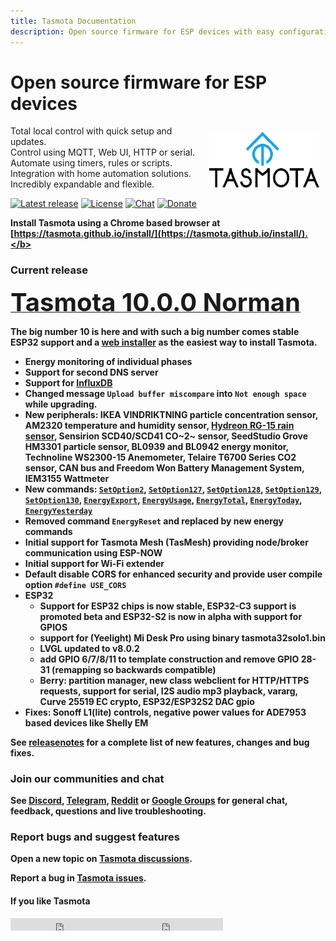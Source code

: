 ```yaml
---
title: Tasmota Documentation
description: Open source firmware for ESP devices with easy configuration using webUI, OTA updates, automation using timers or rules, expandability and entirely local control over MQTT, HTTP, serial or KNX.
---
```

# Open source firmware for ESP devices

<img style="margin: 10px 10px; float:right; width:35%" src="_media/frontlogo.svg" alt="Tasmota Logo"></img>
Total local control with quick setup and updates.    
Control using MQTT, Web UI, HTTP or serial.    
Automate using timers, rules or scripts.    
Integration with home automation solutions.    
Incredibly expandable and flexible.     

[![Latest release](https://img.shields.io/github/downloads/arendst/Tasmota/total.svg?style=flat-square&color=green)](http://ota.tasmota.com/tasmota/release)
[![License](https://img.shields.io/github/license/arendst/Tasmota.svg?style=flat-square)](https://github.com/arendst/Tasmota/blob/development/LICENSE.txt)
[![Chat](https://img.shields.io/discord/479389167382691863.svg?style=flat-square&color=blueviolet)](https://discord.gg/Ks2Kzd4)
[![Donate](https://img.shields.io/badge/donate-PayPal-blue.svg?style=flat-square)](https://paypal.me/tasmota)

<b>Install Tasmota using a Chrome based browser at [https://tasmota.github.io/install/](https://tasmota.github.io/install/).</b>    

### Current release 
<a href="http://ota.tasmota.com/tasmota/release-10.0.0/"><span style="font-size:40px;">Tasmota 10.0.0 Norman</span></a><br>

The big number 10 is here and with such a big number comes stable ESP32 support and a [web installer](https://tasmota.github.io/install/) as the easiest way to install Tasmota.

- Energy monitoring of individual phases
- Support for second DNS server
- Support for [InfluxDB](Commands.md#influxdb)
- Changed message `Upload buffer miscompare` into `Not enough space` while upgrading.
- New peripherals: IKEA VINDRIKTNING particle concentration sensor, AM2320 temperature and humidity sensor, [Hydreon RG-15 rain sensor](HRG15.md), Sensirion SCD40/SCD41 CO~2~ sensor, SeedStudio Grove HM3301 particle sensor, BL0939 and BL0942 energy monitor, Technoline WS2300-15 Anemometer, Telaire T6700 Series CO2 sensor, CAN bus and Freedom Won Battery Management System,  IEM3155 Wattmeter
- New commands: [`SetOption2`](Commands.md#setoption2), [`SetOption127`](Commands.md#setoption127), [`SetOption128`](Commands.md#setoption128), [`SetOption129`](Commands.md#setoption129), [`SetOption130`](Commands.md#setoption130), [`EnergyExport`](Commands.md#energyexport), [`EnergyUsage`](Commands.md#energyusage), [`EnergyTotal`](Commands.md#energytotal), [`EnergyToday`](Commands.md#energytoday), [`EnergyYesterday`](Commands.md#energyyesterday)
- Removed command `EnergyReset` and replaced by new energy commands
- Initial support for Tasmota Mesh (TasMesh) providing node/broker communication using ESP-NOW
- Initial support for Wi-Fi extender
- Default disable CORS for enhanced security and provide user compile option `#define USE_CORS`
- ESP32
    - Support for ESP32 chips is now stable, ESP32-C3 support is promoted beta and ESP32-S2 is now in alpha with support for GPIOS
    - support for (Yeelight) Mi Desk Pro using binary tasmota32solo1.bin
    - LVGL updated to v8.0.2
    - add GPIO 6/7/8/11 to template construction and remove GPIO 28-31 (remapping so backwards compatible)
    - **Berry:** partition manager, new class webclient for HTTP/HTTPS requests, support for serial, I2S audio mp3 playback, vararg, Curve 25519 EC crypto, ESP32/ESP32S2 DAC gpio
- Fixes: Sonoff L1(lite) controls, negative power values for ADE7953 based devices like Shelly EM

See [releasenotes](https://github.com/arendst/Tasmota/blob/development/RELEASENOTES.md) for a complete list of new features, changes and bug fixes.

### Join our communities and chat
See [Discord](https://discord.gg/Ks2Kzd4), [Telegram](https://t.me/tasmota), [Reddit](https://www.reddit.com/r/tasmota/) or [Google Groups](https://groups.google.com/d/forum/sonoffusers) for general chat, feedback, questions and live troubleshooting.

### Report bugs and suggest features
Open a new topic on [Tasmota discussions](https://github.com/arendst/Tasmota/discussions).

Report a bug in [Tasmota issues](https://github.com/arendst/Tasmota/issues).

#### If you like Tasmota
<iframe src="https://ghbtns.com/github-btn.html?user=arendst&repo=tasmota&type=star&count=true" frameborder="0" scrolling="0" width="170px" height="20px"></iframe><iframe src="https://ghbtns.com/github-btn.html?user=arendst&repo=tasmota&type=fork&count=true" frameborder="0" scrolling="0" width="170px" height="20px"></iframe> 
